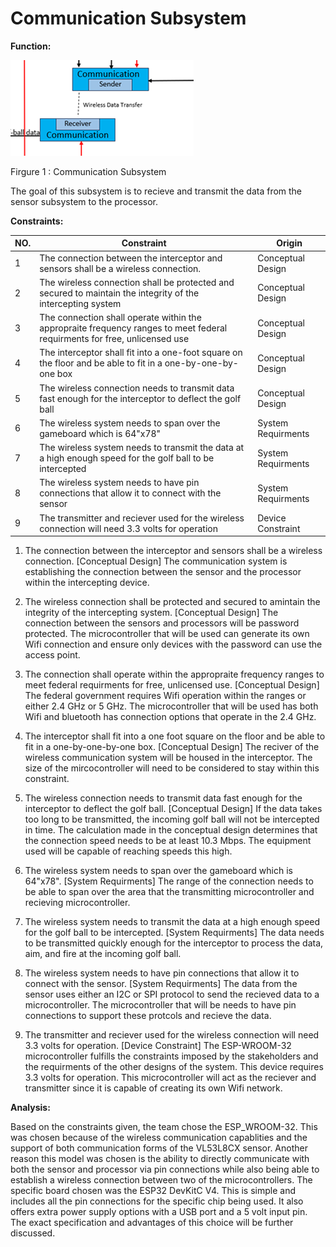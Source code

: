 # Communication Subsystem

**Function:**

![Function](../Images/Communication/Conceptual.PNG)

Firgure 1 : Communication Subsystem

The goal of this subsystem is to recieve and transmit the data from the sensor subsystem to the processor.  

**Constraints:**

| NO. | Constraint                                                          | Origin           |
|-----|---------------------------------------------------------------------|------------------|
| 1   | The connection between the interceptor and sensors shall be a wireless connection.           |Conceptual Design |
| 2   | The wireless connection shall be protected and secured to maintain the integrity of the intercepting system                |Conceptual Design |
| 3   | The connection shall operate within the appropraite frequency ranges to meet federal requirments for free, unlicensed use             |Conceptual Design |
| 4   | The interceptor shall fit into a one-foot square on the floor and be able to fit in a one-by-one-by-one box                   |Conceptual Design|
| 5   | The wireless connection needs to transmit data fast enough for the interceptor to deflect the golf ball                   |Conceptual Design|
| 6   | The wireless system needs to span over the gameboard which is 64"x78"                  |System Requirments|
| 7   | The wireless system needs to transmit the data at a high enough speed for the golf ball to be intercepted                  |System Requirments|
| 8   | The wireless system needs to have pin connections that allow it to connect with the sensor                 |System Requirments|
| 9   | The transmitter and reciever used for the wireless connection will need 3.3 volts for operation                 |Device Constraint|

1. The connection between the interceptor and sensors shall be a wireless connection. [Conceptual Design]
   The communication system is establishing the connection between the sensor and the processor within the intercepting device.

2. The wireless connection shall be protected and secured to amintain the integrity of the intercepting system. [Conceptual Design]
   The connection between the sensors and processors will be password protected. The microcontroller that will be used can generate its own Wifi connection and ensure only devices with the password can use the access point. 

3. The connection shall operate within the appropraite frequency ranges to meet federal requirments for free, unlicensed use. [Conceptual Design]
   The federal government requires Wifi operation within the ranges or either 2.4 GHz or 5 GHz. The microcontroller that will be used has both Wifi and bluetooth has connection options that operate in the 2.4 GHz.

4. The interceptor shall fit into a one foot square on the floor and be able to fit in a one-by-one-by-one box. [Conceptual Design]
   The reciver of the wireless communication system will be housed in the interceptor. The size of the mircocontroller will need to be considered to stay within this constraint.

5. The wireless connection needs to transmit data fast enough for the interceptor to deflect the golf ball. [Conceptual Design]
   If the data takes too long to be transmitted, the incoming golf ball will not be intercepted in time. The calculation made in the conceptual design determines that the connection speed needs to be at least 10.3 Mbps. The equipment used will be capable of reaching speeds this high.

6. The wireless system needs to span over the gameboard which is 64"x78". [System Requirments]
   The range of the connection needs to be able to span over the area that the transmitting microcontroller and recieving microcontroller.

7. The wireless system needs to transmit the data at a high enough speed for the golf ball to be intercepted. [System Requirments]
   The data needs to be transmitted quickly enough for the interceptor to process the data, aim, and fire at the incoming golf ball.
   
8. The wireless system needs to have pin connections that allow it to connect with the sensor. [System Requirments]
   The data from the sensor uses either an I2C or SPI protocol to send the recieved data to a microcontroller. The microcontroller that will be needs to have pin connections to support these protcols and recieve the data.

9. The transmitter and reciever used for the wireless connection will need 3.3 volts for operation. [Device Constraint]
   The ESP-WROOM-32 microcontroller fulfills the constraints imposed by the stakeholders and the requirments of the other designs of the system. This device requires 3.3 volts for operation. This microcontroller will act as the reciever and transmitter since it is capable of creating its own Wifi network.

**Analysis:**

Based on the constraints given, the team chose the ESP_WROOM-32. This was chosen because of the wireless communication capablities and the support of both communication forms of the VL53L8CX sensor. Another reason this model was chosen is the ability to directly communicate with both the sensor and processor via pin connections while also being able to establish a wireless connection between two of the microcontrollers. The specific board chosen was the ESP32 DevKitC V4. This is simple and includes all the pin connections for the specific chip being used. It also offers extra power supply options with a USB port and a 5 volt input pin. The exact specification and advantages of this choice will be further discussed.

